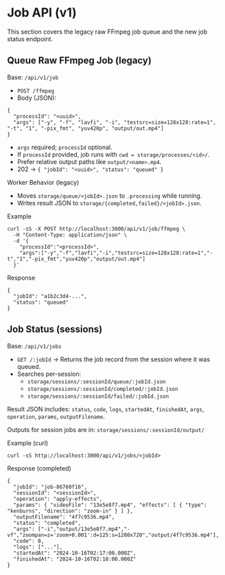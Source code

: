 # Job API (v1)

This section covers the legacy raw FFmpeg job queue and the new job status endpoint.

## Queue Raw FFmpeg Job (legacy)

Base: `/api/v1/job`

- `POST /ffmpeg`
- Body (JSON):
```
{
  "processId": "<uuid>",
  "args": ["-y", "-f", "lavfi", "-i", "testsrc=size=128x128:rate=1", "-t", "1", "-pix_fmt", "yuv420p", "output/out.mp4"]
}
```
- `args` required; `processId` optional.
- If `processId` provided, job runs with `cwd = storage/processes/<id>/`.
- Prefer relative output paths like `output/<name>.mp4`.
- 202 → `{ "jobId": "<uuid>", "status": "queued" }`

Worker Behavior (legacy)
- Moves `storage/queue/<jobId>.json` to `.processing` while running.
- Writes result JSON to `storage/{completed,failed}/<jobId>.json`.

Example
```
curl -sS -X POST http://localhost:3000/api/v1/job/ffmpeg \
  -H "Content-Type: application/json" \
  -d '{
    "processId":"<processId>",
    "args":["-y","-f","lavfi","-i","testsrc=size=128x128:rate=1","-t","1","-pix_fmt","yuv420p","output/out.mp4"]
  }'
```

Response
```
{
  "jobId": "a1b2c3d4-...",
  "status": "queued"
}
```

## Job Status (sessions)

Base: `/api/v1/jobs`

- `GET /:jobId` → Returns the job record from the session where it was queued.
- Searches per-session:
  - `storage/sessions/:sessionId/queue/:jobId.json`
  - `storage/sessions/:sessionId/completed/:jobId.json`
  - `storage/sessions/:sessionId/failed/:jobId.json`

Result JSON includes: `status`, `code`, `logs`, `startedAt`, `finishedAt`, `args`, `operation`, `params`, `outputFilename`.

Outputs for session jobs are in: `storage/sessions/:sessionId/output/`

Example (curl)
```
curl -sS http://localhost:3000/api/v1/jobs/<jobId>
```

Response (completed)
```
{
  "jobId": "job-86760f16",
  "sessionId": "<sessionId>",
  "operation": "apply-effects",
  "params": { "videoFile": "13e5e8f7.mp4", "effects": [ { "type": "kenburns", "direction": "zoom-in" } ] },
  "outputFilename": "4f7c9536.mp4",
  "status": "completed",
  "args": ["-i","output/13e5e8f7.mp4","-vf","zoompan=z='zoom+0.001':d=125:s=1280x720","output/4f7c9536.mp4"],
  "code": 0,
  "logs": ["..."],
  "startedAt": "2024-10-16T02:17:00.000Z",
  "finishedAt": "2024-10-16T02:18:00.000Z"
}
```